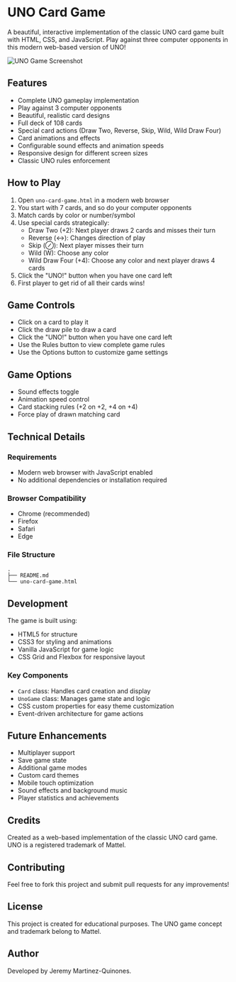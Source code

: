 # UNO Card Game

A beautiful, interactive implementation of the classic UNO card game built with HTML, CSS, and JavaScript. Play against three computer opponents in this modern web-based version of UNO!

![UNO Game Screenshot](screenshot.png)

## Features

- Complete UNO gameplay implementation
- Play against 3 computer opponents
- Beautiful, realistic card designs
- Full deck of 108 cards
- Special card actions (Draw Two, Reverse, Skip, Wild, Wild Draw Four)
- Card animations and effects
- Configurable sound effects and animation speeds
- Responsive design for different screen sizes
- Classic UNO rules enforcement

## How to Play

1. Open `uno-card-game.html` in a modern web browser
2. You start with 7 cards, and so do your computer opponents
3. Match cards by color or number/symbol
4. Use special cards strategically:
   - Draw Two (+2): Next player draws 2 cards and misses their turn
   - Reverse (↔): Changes direction of play
   - Skip (⊘): Next player misses their turn
   - Wild (W): Choose any color
   - Wild Draw Four (+4): Choose any color and next player draws 4 cards
5. Click the "UNO!" button when you have one card left
6. First player to get rid of all their cards wins!

## Game Controls

- Click on a card to play it
- Click the draw pile to draw a card
- Click the "UNO!" button when you have one card left
- Use the Rules button to view complete game rules
- Use the Options button to customize game settings

## Game Options

- Sound effects toggle
- Animation speed control
- Card stacking rules (+2 on +2, +4 on +4)
- Force play of drawn matching card

## Technical Details

### Requirements
- Modern web browser with JavaScript enabled
- No additional dependencies or installation required

### Browser Compatibility
- Chrome (recommended)
- Firefox
- Safari
- Edge

### File Structure
```
.
├── README.md
└── uno-card-game.html
```

## Development

The game is built using:
- HTML5 for structure
- CSS3 for styling and animations
- Vanilla JavaScript for game logic
- CSS Grid and Flexbox for responsive layout

### Key Components

- `Card` class: Handles card creation and display
- `UnoGame` class: Manages game state and logic
- CSS custom properties for easy theme customization
- Event-driven architecture for game actions

## Future Enhancements

- Multiplayer support
- Save game state
- Additional game modes
- Custom card themes
- Mobile touch optimization
- Sound effects and background music
- Player statistics and achievements

## Credits

Created as a web-based implementation of the classic UNO card game. UNO is a registered trademark of Mattel.

## Contributing

Feel free to fork this project and submit pull requests for any improvements! 

## License

This project is created for educational purposes. The UNO game concept and trademark belong to Mattel.

## Author

Developed by Jeremy Martinez-Quinones.